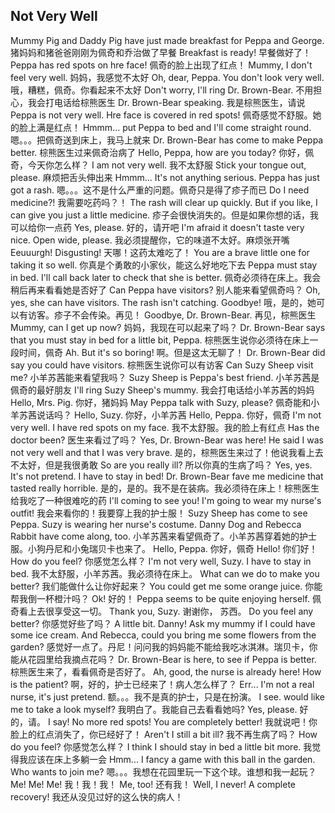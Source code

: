 ## Not Very Well

Mummy Pig and Daddy Pig have just made breakfast for Peppa and George.
猪妈妈和猪爸爸刚刚为佩奇和乔治做了早餐
Breakfast is ready!
早餐做好了！
Peppa has red spots on hre face!
佩奇的脸上出现了红点！
Mummy, I don't feel very well.
妈妈，我感觉不太好
Oh, dear, Peppa. You don't look very well.
哦，糟糕，佩奇。你看起来不太好
Don't worry, I'll ring Dr. Brown-Bear.
不用担心，我会打电话给棕熊医生
Dr. Brown-Bear speaking.
我是棕熊医生，请说
Peppa is not very well. Hre face is covered in red spots!
佩奇感觉不舒服。她的脸上满是红点！
Hmmm... put Peppa to bed and I'll come straight round.
嗯。。。把佩奇送到床上，我马上就来
Dr. Brown-Bear has come to make Peppa better.
棕熊医生过来佩奇治病了
Hello, Peppa, how are you today?
你好，佩奇，今天你怎么样？
I am not very well.
我不太舒服
Stick your tongue out, please.
麻烦把舌头伸出来
Hmmm... It's not anything serious. Peppa has just got a rash.
嗯。。。这不是什么严重的问题。佩奇只是得了疹子而已
Do I need medicine?!
我需要吃药吗？！
The rash will clear up quickly. But if you like, I can give you just a little medicine.
疹子会很快消失的。但是如果你想的话，我可以给你一点药
Yes, please.
好的，请开吧
I'm afraid it doesn't taste very nice. Open wide, please.
我必须提醒你，它的味道不太好。麻烦张开嘴
Eeuuurgh! Disgusting!
天哪！这药太难吃了！
You are a brave little one for taking it so well.
你真是个勇敢的小家伙，能这么好地吃下去
Peppa must stay in bed. I'll call back later to check that she is better.
佩奇必须待在床上。我会稍后再来看看她是否好了
Can Peppa have visitors?
别人能来看望佩奇吗？
Oh, yes, she can have visitors. The rash isn't catching. Goodbye!
哦，是的，她可以有访客。疹子不会传染。再见！
Goodbye, Dr. Brown-Bear.
再见，棕熊医生
Mummy, can I get up now?
妈妈，我现在可以起来了吗？
Dr. Brown-Bear says that you must stay in bed for a little bit, Peppa.
棕熊医生说你必须待在床上一段时间，佩奇
Ah. But it's so boring!
啊。但是这太无聊了！
Dr. Brown-Bear did say you could have visitors.
棕熊医生说你可以有访客
Can Suzy Sheep visit me?
小羊苏茜能来看望我吗？
Suzy Sheep is Peppa's best friend.
小羊苏茜是佩奇的最好朋友
I'll ring Suzy Sheep's mummy.
我会打电话给小羊苏茜的妈妈
Hello, Mrs. Pig.
你好，猪妈妈
May Peppa talk with Suzy, please?
佩奇能和小羊苏茜说话吗？
Hello, Suzy.
你好，小羊苏茜
Hello, Peppa.
你好，佩奇
I'm not very well. I have red spots on my face.
我不太舒服。我的脸上有红点
Has the doctor been?
医生来看过了吗？
Yes, Dr. Brown-Bear was here! He said I was not very well and that I was very brave.
是的，棕熊医生来过了！他说我看上去不太好，但是我很勇敢
So are you really ill?
所以你真的生病了吗？
Yes, yes. It's not pretend. I have to stay in bed! Dr. Brown-Bear fave me medicine that tasted really horrible.
是的，是的。我不是在装病。我必须待在床上！棕熊医生给我吃了一种很难吃的药
I'll coming to see you! I'm going to wear my nurse's outfit!
我会来看你的！我要穿上我的护士服！
Suzy Sheep has come to see Peppa. Suzy is wearing her nurse's costume. Danny Dog and Rebecca Rabbit have come along, too.
小羊苏茜来看望佩奇了。小羊苏茜穿着她的护士服。小狗丹尼和小兔瑞贝卡也来了。
Hello, Peppa.
你好，佩奇
Hello!
你们好！
How do you feel?
你感觉怎么样？
I'm not very well, Suzy. I have to stay in bed.
我不太舒服，小羊苏茜。我必须待在床上。
What can we do to make you better?
我们能做什么让你好起来？
You could get me some orange juice.
你能帮我倒一杯橙汁吗？
Ok!
好的！
Peppa seems to be quite enjoying herself.
佩奇看上去很享受这一切。
Thank you, Suzy.
谢谢你， 苏西。
Do you feel any better?
你感觉好些了吗？
A little bit. Danny! Ask my mummy if I could have some ice cream. And Rebecca, could you bring me some flowers from the garden?
感觉好一点了。丹尼！问问我的妈妈能不能给我吃冰淇淋。瑞贝卡，你能从花园里给我摘点花吗？
Dr. Brown-Bear is here, to see if Peppa is better.
棕熊医生来了，看看佩奇是否好了。
Ah, good, the nurse is already here! How is the patient?
啊，好的，护士已经来了！病人怎么样了？
Err... I'm not a real nurse, it's just pretend.
额。。。我不是真的护士，只是在扮演。
I see. would like me to take a look myself?
我明白了。我能自己去看看她吗?
Yes, please.
好的，请。
I say! No more red spots! You are completely better!
我就说吧！你脸上的红点消失了，你已经好了！
Aren't I still a bit ill?
我不再生病了吗？
How do you feel?
你感觉怎么样？
I think I should stay in bed a little bit more.
我觉得我应该在床上多躺一会
Hmm... I fancy a game with this ball in the garden. Who wants to join me?
嗯。。。我想在花园里玩一下这个球。谁想和我一起玩？
Me! Me! Me!
我！我！我！
Me, too!
还有我！
Well, I never! A complete recovery!
我还从没见过好的这么快的病人！
